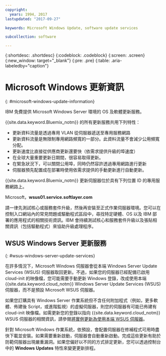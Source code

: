 ```yaml
---
copyright:
  years: 1994, 2017
lastupdated: "2017-09-27"

keywords: Microsoft Windows Update, software update services

subcollection: software

---
```


{:shortdesc: .shortdesc}
{:codeblock: .codeblock}
{:screen: .screen}
{:new_window: target="_blank"}
{:pre: .pre}
{:table: .aria-labeledby="caption"}

# Microsoft Windows 更新資訊
{: #microsoft-windows-update-information}

IBM 免費提供 Microsoft Windows Server 環境的 OS 及軟體更新服務。

{{site.data.keyword.Bluemix_notm}} 的所有更新服務共用下列特性：
* 更新資料流量是透過專用 VLAN 從伺服器遞送至專用服務網路
* 更新資料流量是無限制專用網路頻寬的一部分。此資料流量不會減少公用頻寬分配。
* 更新速度比直接從供應商更新還要快（依需求提供升級的埠速度）
* 在全球大量重要更新日期間，很容易取得更新。
* 在緊急狀況下，可以關閉公用埠，同時仍然容許透過專用網路進行更新
* 伺服器預先配置成在部署時使用依需求提供的手動更新進行自動更新。


{{site.data.keyword.Bluemix_notm}} 更新伺服器位於具有下列位置 ID 的專用服務網路上。

Microsoft，**wsus01.service.softlayer.com**

請一律先測試核心或服務套件升級，然後再安裝至正式作業伺服器環境。您可以在控制入口網站內的常見問題或驅動程式區段中，尋找特定硬體、OS 以及 IBM 部署的應用程式的相關技術資訊。IBM 會持續測試核心和服務套件升級以及張貼相關資訊（包括驅動程式）來協助升級處理程序。


## WSUS Windows Server 更新服務
{: #wsus-windows-server-update-services}

在許多情況下，Microsoft Windows 伺服器會從本端 Windows Server Update Services (WSUS) 伺服器取回更新。不過，如果您的伺服器已經配備已啟用 cloud-init 的映像檔，您可能需要手動更新 Windows 登錄，改成使用本端 {{site.data.keyword.cloud_notm}} Windows Server Update Services (WSUS) 伺服器，而不是預設 Microsoft WSUS 伺服器。

如果您訂購具有 Windows Server 作業系統但不含任何附加程式（例如，更多軟體、佈建後 Script，或進階監視）的虛擬伺服器，則您的伺服器有可能已佈建有 cloud-init 映像檔。如需更新您的登錄以指向 {{site.data.keyword.cloud_notm}} WSUS 伺服器的相關資訊，請參閱[將實例更新為使用本端 WSUS 伺服器](/docs/infrastructure/software?topic=software-updating-an-instance-to-use-a-local-wsus-server)。

針對 Microsoft Windows 作業系統，依預設，會配置伺服器在修補程式可用時盡快下載並安裝。如果需要重新啟動，伺服器會自動重新啟動。完成這些更新有助於防範伺服器出現嚴重漏洞。如果您偏好以不同的方式排定更新，您可以透過控制台中的 **Windows Updates** 特性來變更更新排程。
